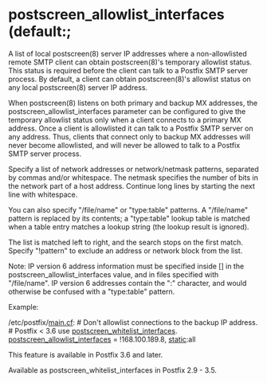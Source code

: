 # postscreen_allowlist_interfaces (default:; 

 A list of local postscreen(8) server IP addresses where a
non-allowlisted remote SMTP client can obtain postscreen(8)'s temporary
allowlist status. This status is required before the client can
talk to a Postfix SMTP server process.  By default, a client can
obtain postscreen(8)'s allowlist status on any local postscreen(8)
server IP address. 

 When postscreen(8) listens on both primary and backup MX
addresses, the postscreen_allowlist_interfaces parameter can be
configured to give the temporary allowlist status only when a client
connects to a primary MX address. Once a client is allowlisted it
can talk to a Postfix SMTP server on any address. Thus, clients
that connect only to backup MX addresses will never become allowlisted,
and will never be allowed to talk to a Postfix SMTP server process.


 Specify a list of network addresses or network/netmask patterns,
separated by commas and/or whitespace. The netmask specifies the
number of bits in the network part of a host address. Continue long
lines by starting the next line with whitespace. 

 You can also specify "/file/name" or "type:table" patterns.  A
"/file/name" pattern is replaced by its contents; a "type:table"
lookup table is matched when a table entry matches a lookup string
(the lookup result is ignored). 

 The list is matched left to right, and the search stops on the
first match. Specify "!pattern" to exclude an address or network
block from the list.  

 Note: IP version 6 address information must be specified inside
[] in the postscreen_allowlist_interfaces value, and in files
specified with "/file/name".  IP version 6 addresses contain the
":" character, and would otherwise be confused with a "type:table"
pattern. 

 Example: 


/etc/postfix/<a href="postconf.5.html">main.cf</a>:
    # Don't allowlist connections to the backup IP address.
    # Postfix &lt; 3.6 use <a href="postconf.5.html#postscreen_whitelist_interfaces">postscreen_whitelist_interfaces</a>.
    <a href="postconf.5.html#postscreen_allowlist_interfaces">postscreen_allowlist_interfaces</a> = !168.100.189.8, <a href="DATABASE_README.html#types">static</a>:all


 This feature is available in Postfix 3.6 and later.  

 Available as postscreen_whitelist_interfaces in Postfix 2.9 - 3.5. 


